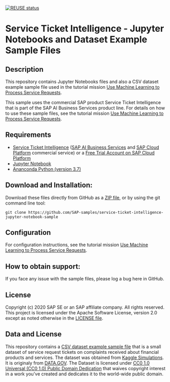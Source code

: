 [![REUSE status](https://api.reuse.software/badge/github.com/SAP-samples/service-ticket-intelligence-jupyter-notebook)](https://api.reuse.software/info/github.com/SAP-samples/service-ticket-intelligence-jupyter-notebook)

# Service Ticket Intelligence - Jupyter Notebooks and Dataset Example Sample Files

## Description

This repository contains Jupyter Notebooks files and also a CSV dataset example sample file used in the tutorial mission [Use Machine Learning to Process Service Requests](https://developers.sap.com/mission.cp-aibus-sti-service-requests.html#pathItem_1).

This sample uses the commercial SAP product Service Ticket Intelligence that is part of the SAP AI Business Services product line. For details on how to use these sample files, see the tutorial mission [Use Machine Learning to Process Service Requests](https://developers.sap.com/mission.cp-aibus-sti-service-requests.html#pathItem_1).

## Requirements

- [Service Ticket Intelligence](https://help.sap.com/stint) ([SAP AI Business Services](https://help.sap.com/aibus) and [SAP Cloud Platform](https://help.sap.com/viewer/product/CP/Cloud/en-US) commercial service) or a [Free Trial Account on SAP Cloud Platform](https://developers.sap.com/tutorials/hcp-create-trial-account.html) 
- [Jupyter Notebook](https://www.dataquest.io/blog/jupyter-notebook-tutorial/)
- [Ananconda Python (version 3.7)](https://www.anaconda.com/products/individual)

## Download and Installation:

Download these files directly from GitHub as a [ZIP file](https://github.com/SAP-samples/service-ticket-intelligence-jupyter-notebook-sample/archive/master.zip), or by using the git command line tool:

    git clone https://github.com/SAP-samples/service-ticket-intelligence-jupyter-notebook-sample
  
## Configuration

For configuration instructions, see the tutorial mission [Use Machine Learning to Process Service Requests](https://developers.sap.com/mission.cp-aibus-sti-service-requests.html#pathItem_1).

## How to obtain support:

If you face any issue with the sample files, please log a bug here in GitHub.

## License

Copyright (c) 2020 SAP SE or an SAP affiliate company. All rights reserved. This project is licensed under the Apache Software License, version 2.0 except as noted otherwise in the [LICENSE file](/LICENSES/Apache-2.0.txt).

## Data and License

This repository contains a [CSV dataset example sample file](/datasets/complaint_clean.csv) that is a small dataset of service request tickets on complaints received about financial products and services. The dataset was obtained from [Kaggle Simulations](https://www.kaggle.com/sebastienverpile/consumercomplaintsdata/home?select=Consumer_Complaints.csv). It is originaly from [DATA.GOV](https://catalog.data.gov/dataset/consumer-complaint-database). The Dataset is licensed under [CC0 1.0 Universal (CC0 1.0) Public Domain Dedication](https://creativecommons.org/publicdomain/zero/1.0/) that waives copyright interest in a work you've created and dedicates it to the world-wide public domain.
